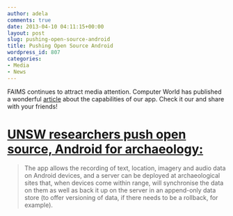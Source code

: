 ```yaml
---
author: adela
comments: true
date: 2013-04-10 04:11:15+00:00
layout: post
slug: pushing-open-source-android
title: Pushing Open Source Android
wordpress_id: 807
categories:
- Media
- News
---
```


FAIMS continues to attract media attention. Computer World has published a wonderful [article](http://www.computerworld.com.au/article/458425/unsw_researchers_push_open_source_android_archaeology/?fp=4&fpid=1968336438) about the capabilities of our app. Check it our and share with your friends!

# [UNSW researchers push open source, Android for archaeology:](http://www.computerworld.com.au/article/458425/unsw_researchers_push_open_source_android_archaeology/?fp=4&fpid=1968336438)

<blockquote>The app allows the recording of text, location, imagery and audio data on Android devices, and a server can be deployed at archaeological sites that, when devices come within range, will synchronise the data on them as well as back it up on the server in an append-only data store (to offer versioning of data, if there needs to be a rollback, for example).</blockquote>

